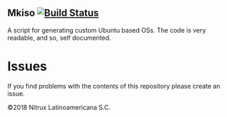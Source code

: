 ## Mkiso [![Build Status](https://travis-ci.org/nomad-desktop/mkiso.svg?branch=master)](https://travis-ci.org/nomad-desktop/mkiso)

A script for generating custom Ubuntu based OSs.
The code is very readable, and so, self documented.

# Issues
If you find problems with the contents of this repository please create an issue.

©2018 Nitrux Latinoamericana S.C.
